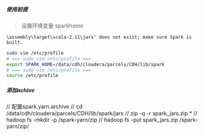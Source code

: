 ##### 使用前提

> 设置环境变量 sparkhome

```log
\assembly\target\scala-2.11\jars' does not exist; make sure Spark is built.
```

```bash
sudo vim /etc/profile
# === sudo vim /etc/profile ===
export SPARK_HOME=/data/cdh/cloudera/parcels/CDH/lib/spark
# === sudo vim /etc/profile ===
source /etc/profile
```

##### 添加achive

// 配置spark.yarn.archive
// cd /data/cdh/cloudera/parcels/CDH/lib/spark/jars
// zip -q -r spark_jars.zip *
// hadoop fs -mkdir -p /spark-yarn/zip
// hadoop fs -put spark_jars.zip /spark-yarn/zip/